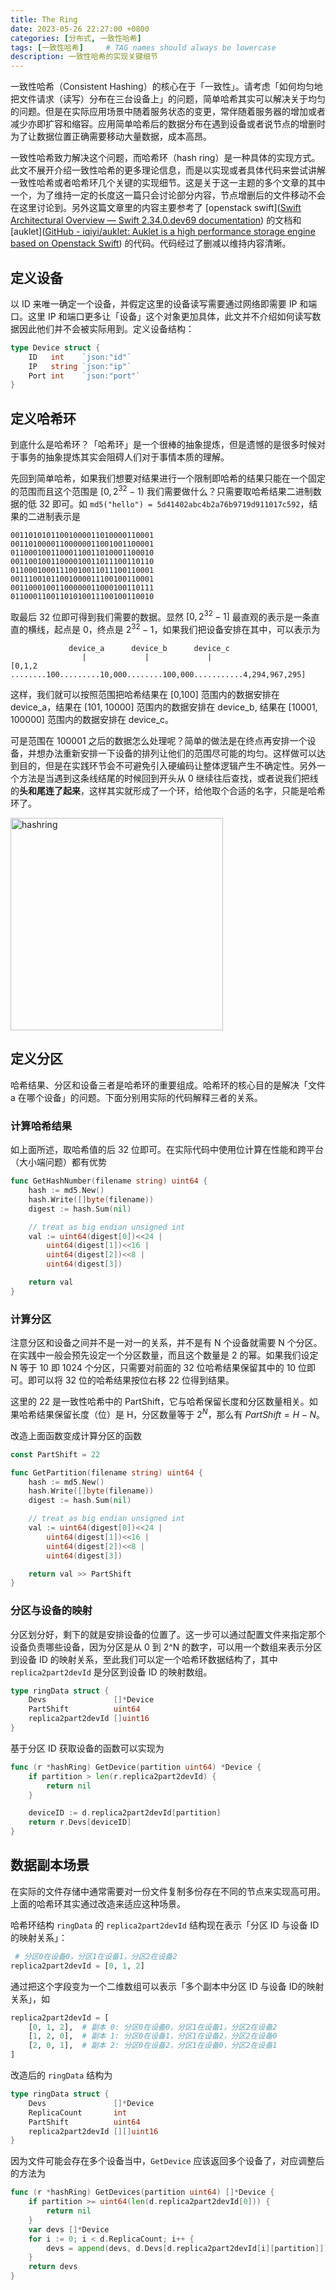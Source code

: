 ```yaml
---
title: The Ring
date: 2023-05-26 22:27:00 +0800
categories: [分布式, 一致性哈希]
tags: [一致性哈希]     # TAG names should always be lowercase
description: 一致性哈希的实现关键细节
---
```


一致性哈希（Consistent Hashing）的核心在于「一致性」。请考虑「如何均匀地把文件请求（读写）分布在三台设备上」的问题，简单哈希其实可以解决关于均匀的问题。但是在实际应用场景中随着服务状态的变更，常伴随着服务器的增加或者减少亦即扩容和缩容。应用简单哈希后的数据分布在遇到设备或者说节点的增删时为了让数据位置正确需要移动大量数据，成本高昂。

一致性哈希致力解决这个问题，而哈希环（hash ring）是一种具体的实现方式。此文不展开介绍一致性哈希的更多理论信息，而是以实现或者具体代码来尝试讲解一致性哈希或者哈希环几个关键的实现细节。这是关于这一主题的多个文章的其中一个，为了维持一定的长度这一篇只会讨论部分内容，节点增删后的文件移动不会在这里讨论到。另外这篇文章里的内容主要参考了 [openstack swift]([Swift Architectural Overview &#8212; Swift 2.34.0.dev69 documentation](https://docs.openstack.org/swift/latest/overview_architecture.html)) 的文档和 [auklet]([GitHub - iqiyi/auklet: Auklet is a high performance storage engine based on Openstack Swift](https://github.com/iqiyi/auklet?tab=readme-ov-file#prepare-a-native-swift-environment)) 的代码。代码经过了删减以维持内容清晰。

## 定义设备

以 ID 来唯一确定一个设备，并假定这里的设备读写需要通过网络即需要 IP 和端口。这里 IP 和端口更多让「设备」这个对象更加具体，此文并不介绍如何读写数据因此他们并不会被实际用到。定义设备结构：

```go
type Device struct {
    ID   int    `json:"id"`
    IP   string `json:"ip"`
    Port int    `json:"port"`
}
```

## 定义哈希环

到底什么是哈希环？「哈希环」是一个很棒的抽象提炼，但是遗憾的是很多时候对于事务的抽象提炼其实会阻碍人们对于事情本质的理解。

先回到简单哈希，如果我们想要对结果进行一个限制即哈希的结果只能在一个固定的范围而且这个范围是 $[0, 2^{32}-1)$ 我们需要做什么？只需要取哈希结果二进制数据的低 32 即可。如 `md5("hello") = 5d41402abc4b2a76b9719d911017c592`，结果的二进制表示是

```
00110101011001000011010000110001
00110100001100000011001001100001
01100010011000110011010001100010
00110010011000010011011100110110
01100010001110010011011100110001
00111001011001000011100100110001
00110001001100000011000100110111
01100011001101010011100100110010
```

取最后 32 位即可得到我们需要的数据。显然 $[0, 2^{32}-1]$ 最直观的表示是一条直直的横线，起点是 0，终点是 $2^{32}-1$，如果我们把设备安排在其中，可以表示为

```
             device_a      device_b      device_c
                |             |             |
[0,1,2 ........100.........10,000........100,000...........4,294,967,295]
```

这样，我们就可以按照范围把哈希结果在 [0,100] 范围内的数据安排在 device_a，结果在 [101, 10000] 范围内的数据安排在 device_b, 结果在 [10001, 100000] 范围内的数据安排在 device_c。

可是范围在 100001 之后的数据怎么处理呢？简单的做法是在终点再安排一个设备，并想办法重新安排一下设备的排列让他们的范围尽可能的均匀。这样做可以达到目的，但是在实践环节会不可避免引入硬编码让整体逻辑产生不确定性。另外一个方法是当遇到这条线结尾的时候回到开头从 0 继续往后查找，或者说我们把线的**头和尾连了起来**，这样其实就形成了一个环，给他取个合适的名字，只能是哈希环了。

<img title="" src="https://blog-1255890202.cos.ap-beijing.myqcloud.com/2024-05-30-19-20-25-image.png" alt="hashring" width="340">

## 定义分区

哈希结果、分区和设备三者是哈希环的重要组成。哈希环的核心目的是解决「文件 a 在哪个设备」的问题。下面分别用实际的代码解释三者的关系。

### 计算哈希结果

如上面所述，取哈希值的后 32 位即可。在实际代码中使用位计算在性能和跨平台（大小端问题）都有优势

```go
func GetHashNumber(filename string) uint64 {
    hash := md5.New()
    hash.Write([]byte(filename))
    digest := hash.Sum(nil)

    // treat as big endian unsigned int
    val := uint64(digest[0])<<24 |
        uint64(digest[1])<<16 |
        uint64(digest[2])<<8 |
        uint64(digest[3])

    return val
}
```

### 计算分区

注意分区和设备之间并不是一对一的关系，并不是有 N 个设备就需要 N 个分区。在实践中一般会预先设定一个分区数量，而且这个数量是 2 的幂。如果我们设定 N 等于 10 即 1024 个分区，只需要对前面的 32 位哈希结果保留其中的 10 位即可。即可以将 32 位的哈希结果按位右移 22 位得到结果。

这里的 22 是一致性哈希中的 PartShift，它与哈希保留长度和分区数量相关。如果哈希结果保留长度（位）是 H，分区数量等于 $2^N$，那么有 $PartShift = H-N$。

改造上面函数变成计算分区的函数

```go
const PartShift = 22

func GetPartition(filename string) uint64 {
    hash := md5.New()
    hash.Write([]byte(filename))
    digest := hash.Sum(nil)

    // treat as big endian unsigned int
    val := uint64(digest[0])<<24 |
        uint64(digest[1])<<16 |
        uint64(digest[2])<<8 |
        uint64(digest[3])

    return val >> PartShift
}
```

### 分区与设备的映射

分区划分好，剩下的就是安排设备的位置了。这一步可以通过配置文件来指定那个设备负责哪些设备，因为分区是从 0 到 2^N 的数字，可以用一个数组来表示分区到设备 ID 的映射关系，至此我们可以定一个哈希环数据结构了，其中 `replica2part2devId` 是分区到设备 ID 的映射数组。

```go
type ringData struct {
	Devs               []*Device
	PartShift          uint64
	replica2part2devId []uint16
}
```

基于分区 ID 获取设备的函数可以实现为

```go
func (r *hashRing) GetDevice(partition uint64) *Device {
    if partition > len(r.replica2part2devId) {
        return nil
    }

    deviceID := d.replica2part2devId[partition]
    return r.Devs[deviceID]
}
```

## 数据副本场景

在实际的文件存储中通常需要对一份文件复制多份存在不同的节点来实现高可用。上面的哈希环其实通过改造来适应这种场景。

哈希环结构 `ringData` 的 `replica2part2devId` 结构现在表示「分区 ID 与设备 ID的映射关系」：

```python
 # 分区0在设备0，分区1在设备1，分区2在设备2
replica2part2devId = [0, 1, 2]
```

通过把这个字段变为一个二维数组可以表示「多个副本中分区 ID 与设备 ID的映射关系」，如

```python
replica2part2devId = [
    [0, 1, 2],  # 副本 0: 分区0在设备0，分区1在设备1，分区2在设备2
    [1, 2, 0],  # 副本 1: 分区0在设备1，分区1在设备2，分区2在设备0
    [2, 0, 1],  # 副本 2: 分区0在设备2，分区1在设备0，分区2在设备1
]
```

改造后的 `ringData` 结构为

```go
type ringData struct {
	Devs               []*Device
	ReplicaCount       int
	PartShift          uint64
	replica2part2devId [][]uint16
}
```

因为文件可能会存在多个设备当中，`GetDevice` 应该返回多个设备了，对应调整后的方法为

```go
func (r *hashRing) GetDevices(partition uint64) []*Device {
	if partition >= uint64(len(d.replica2part2devId[0])) {
		return nil
	}
	var devs []*Device
	for i := 0; i < d.ReplicaCount; i++ {
		devs = append(devs, d.Devs[d.replica2part2devId[i][partition]])
	}
	return devs
}
```

